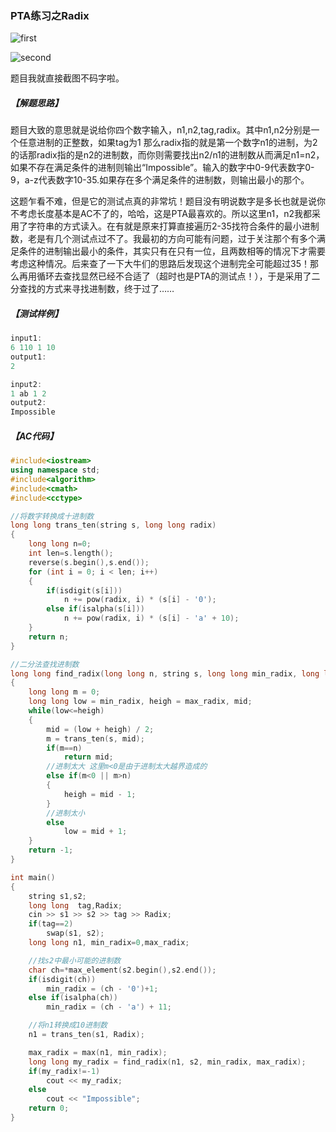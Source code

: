 
### PTA练习之Radix

![first](https://github.com/onlyone2019/prepare-for-PAT/blob/master/doc/images/radix1.PNG)

![second](https://github.com/onlyone2019/prepare-for-PAT/blob/master/doc/images/radix2.PNG)

题目我就直接截图不码字啦。


##### 【解题思路】

题目大致的意思就是说给你四个数字输入，n1,n2,tag,radix。其中n1,n2分别是一个任意进制的正整数，如果tag为1 那么radix指的就是第一个数字n1的进制，为2的话那radix指的是n2的进制数，而你则需要找出n2/n1的进制数从而满足n1=n2，如果不存在满足条件的进制则输出“Impossible”。输入的数字中0-9代表数字0-9，a-z代表数字10-35.如果存在多个满足条件的进制数，则输出最小的那个。


这题乍看不难，但是它的测试点真的非常坑！题目没有明说数字是多长也就是说你不考虑长度基本是AC不了的，哈哈，这是PTA最喜欢的。所以这里n1，n2我都采用了字符串的方式读入。在有就是原来打算直接遍历2-35找符合条件的最小进制数，老是有几个测试点过不了。我最初的方向可能有问题，过于关注那个有多个满足条件的进制输出最小的条件，其实只有在只有一位，且两数相等的情况下才需要考虑这种情况。后来查了一下大牛们的思路后发现这个进制完全可能超过35！那么再用循环去查找显然已经不合适了（超时也是PTA的测试点！），于是采用了二分查找的方式来寻找进制数，终于过了……


##### 【测试样例】

```C++
input1:
6 110 1 10
output1:
2

input2:
1 ab 1 2
output2:
Impossible
```

##### 【AC代码】

```C++
#include<iostream>
using namespace std;
#include<algorithm>
#include<cmath>
#include<cctype>

//将数字转换成十进制数
long long trans_ten(string s, long long radix)
{
	long long n=0;
	int len=s.length();
	reverse(s.begin(),s.end());
	for (int i = 0; i < len; i++)
	{
		if(isdigit(s[i]))
			n += pow(radix, i) * (s[i] - '0');
		else if(isalpha(s[i]))
			n += pow(radix, i) * (s[i] - 'a' + 10);
	}
	return n;
}

//二分法查找进制数
long long find_radix(long long n, string s, long long min_radix, long long max_radix)
{
	long long m = 0;
	long long low = min_radix, heigh = max_radix, mid;
	while(low<=heigh)
	{
		mid = (low + heigh) / 2;
		m = trans_ten(s, mid);
		if(m==n)
			return mid;
		//进制太大 这里m<0是由于进制太大越界造成的
		else if(m<0 || m>n)
		{
			heigh = mid - 1;
		}
		//进制太小
		else
			low = mid + 1;
	}
	return -1;
}

int main()
{
	string s1,s2;
	long long  tag,Radix;
	cin >> s1 >> s2 >> tag >> Radix;
	if(tag==2)
		swap(s1, s2);
	long long n1, min_radix=0,max_radix;

	//找s2中最小可能的进制数
	char ch=*max_element(s2.begin(),s2.end());
	if(isdigit(ch))
		min_radix = (ch - '0')+1;
	else if(isalpha(ch))
		min_radix = (ch - 'a') + 11;

	//将n1转换成10进制数
	n1 = trans_ten(s1, Radix);

	max_radix = max(n1, min_radix);
	long long my_radix = find_radix(n1, s2, min_radix, max_radix);
	if(my_radix!=-1)
		cout << my_radix;
	else
		cout << "Impossible";
	return 0;
}
```
